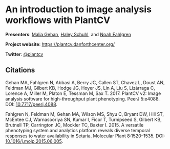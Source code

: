 # An introduction to image analysis workflows with PlantCV



**Presenters**: [Malia Gehan](https://www.danforthcenter.org/our-work/principal-investigators/malia-gehan/),
[Haley Schuhl](https://twitter.com/HaleySchuhl),
and [Noah Fahlgren](https://www.danforthcenter.org/our-work/principal-investigators/noah-fahlgren/)

**Project website**: https://plantcv.danforthcenter.org/

**Twitter**: [@plantcv](https://twitter.com/plantcv)

## Citations

Gehan MA, Fahlgren N, Abbasi A, Berry JC, Callen ST, Chavez L, Doust AN, Feldman MJ, Gilbert KB, Hodge JG, Hoyer JS, Lin A, Liu S, Lizárraga C, Lorence A, Miller M, Platon E, Tessman M, Sax T. 2017. PlantCV v2: Image analysis software for high-throughput plant phenotyping. PeerJ 5:e4088. DOI: [10.7717/peerj.4088](https://doi.org/10.7717/peerj.4088).

Fahlgren N, Feldman M, Gehan MA, Wilson MS, Shyu C, Bryant DW, Hill ST, McEntee CJ, Warnasooriya SN, Kumar I, Ficor T, Turnipseed S, Gilbert KB, Brutnell TP, Carrington JC, Mockler TC, Baxter I. 2015. A versatile phenotyping system and analytics platform reveals diverse temporal responses to water availability in Setaria. Molecular Plant 8:1520–1535. DOI: [10.1016/j.molp.2015.06.005](https://doi.org/10.1016/j.molp.2015.06.005).
